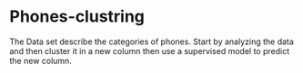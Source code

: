 # Phones-clustring
The Data set describe the categories of phones. Start by analyzing the data and then cluster it in a new column then use a supervised model to predict the new column.
